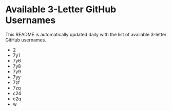 # Available 3-Letter GitHub Usernames

This README is automatically updated daily with the list of available 3-letter GitHub usernames.

- 2
- 7y1
- 7y6
- 7y8
- 7y9
- 7yy
- 7zf
- 7zq
- c24
- c2q
- w
